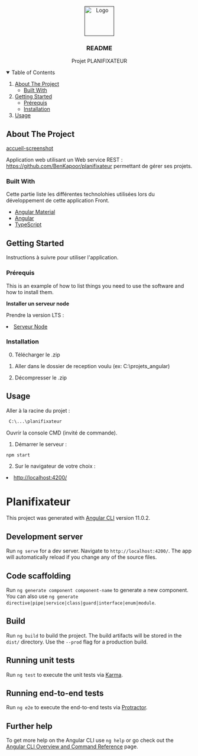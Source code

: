 <!-- PROJECT LOGO -->
<br />
<p align="center">
  <a href="">
    <img src="" alt="Logo" width="80" height="80">
  </a>

  <h3 align="center">README</h3>

  <p align="center">
    Projet PLANIFIXATEUR
    <br />
  </p>
</p>


<!-- TABLE OF CONTENTS -->
<details open="open">
  <summary>Table of Contents</summary>
  <ol>
    <li>
      <a href="#about-the-project">About The Project</a>
      <ul>
        <li><a href="#built-with">Built With</a></li>
      </ul>
    </li>
    <li>
      <a href="#getting-started">Getting Started</a>
      <ul>
        <li><a href="#prerequisites">Prérequis</a></li>
        <li><a href="#installation">Installation</a></li>
      </ul>
    </li>
    <li>
      <a href="#usage">Usage</a>
    </li>
  </ol>
</details>

<!-- ABOUT THE PROJECT -->
## About The Project

[accueil-screenshot]

Application web utilisant un Web service REST : https://github.com/BenKapoor/planifixateur permettant de gérer ses projets.

### Built With

Cette partie liste les différentes technolohies utilisées lors du développement de cette application Front.
* [Angular Material](https://material.angular.io/)
* [Angular](https://angular.io)
* [TypeScript](https://www.typescriptlang.org/)


<!-- GETTING STARTED -->
## Getting Started

Instructions à suivre pour utiliser l'application.

### Prérequis

This is an example of how to list things you need to use the software and how to install them.

<b>Installer un serveur node</b>

Prendre la version LTS : <li><a href="https://nodejs.org/en/">Serveur Node</a></li>

### Installation

0. Télécharger le .zip

1. Aller dans le dossier de reception voulu (ex: C:\projets_angular)

2. Décompresser le .zip

<!-- USAGE EXAMPLES -->
## Usage
Aller à la racine du projet :
 ```sh
  C:\...\planifixateur
  ```
Ouvrir la console CMD (invité de commande).

1. Démarrer le serveur :

  ```sh
  npm start
  ```
2. Sur le navigateur de votre choix :

  <li><a href="http://localhost:4200/">http://localhost:4200/</a></li>
  


<!-- MARKDOWN LINKS & IMAGES -->
<!-- https://www.markdownguide.org/basic-syntax/#reference-style-links -->
[accueil-screenshot]: images/accueil.PNG

  
# Planifixateur

This project was generated with [Angular CLI](https://github.com/angular/angular-cli) version 11.0.2.

## Development server

Run `ng serve` for a dev server. Navigate to `http://localhost:4200/`. The app will automatically reload if you change any of the source files.

## Code scaffolding

Run `ng generate component component-name` to generate a new component. You can also use `ng generate directive|pipe|service|class|guard|interface|enum|module`.

## Build

Run `ng build` to build the project. The build artifacts will be stored in the `dist/` directory. Use the `--prod` flag for a production build.

## Running unit tests

Run `ng test` to execute the unit tests via [Karma](https://karma-runner.github.io).

## Running end-to-end tests

Run `ng e2e` to execute the end-to-end tests via [Protractor](http://www.protractortest.org/).

## Further help

To get more help on the Angular CLI use `ng help` or go check out the [Angular CLI Overview and Command Reference](https://angular.io/cli) page.
